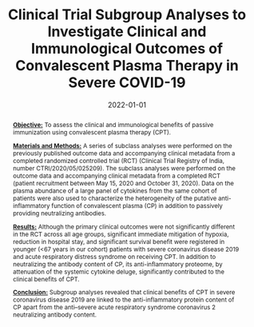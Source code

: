 ---
title: 'Clinical Trial Subgroup Analyses to Investigate Clinical and Immunological Outcomes of Convalescent Plasma Therapy in Severe COVID-19'
subtitle: ''
summary: ''
authors:
- Deblina Raychaudhuri
- Purbita Bandopadhyay
- Ranit D’Rozario
- Jafar Sarif
- Yogiraj Ray
- Shekhar Ranjan Paul
- Praveen Singh
- Kausik Chaudhuri
- Ritwik Bhaduri
- Rajesh Pandey
- et al.
tags: []
categories:
- journal-articles
publication: 'Mayo Clinic Proceedings: Innovations, Quality \& Outcomes'
doi: ''
date: '2022-01-01'
lastmod: 2022-01-01T00:00:00Z
featured: false
draft: false

# Featured image
# To use, add an image named `featured.jpg/png` to your page's folder.
# Focal points: Smart, Center, TopLeft, Top, TopRight, Left, Right, BottomLeft, Bottom, BottomRight.
image:
  caption: ''
  focal_point: 'Smart'
  preview_only: false

# Projects (optional).
# Associate this post with one or more of your projects.
# Simply enter your project's folder or file name without extension.
# E.g. `projects = ['internal-project']` references `content/project/deep-learning/index.md`.
# Otherwise, set `projects = []`.
projects: []
publication_types:
- 2
publishDate: '2022-01-01T00:00:00Z'
abstract: |
  **<ins>Objective:</ins>** To assess the clinical and immunological benefits of passive immunization using convalescent plasma therapy (CPT).

  **<ins>Materials and Methods:</ins>** A series of subclass analyses were performed on the previously published outcome data and accompanying clinical metadata from a completed randomized controlled trial (RCT) (Clinical Trial Registry of India, number CTRI/2020/05/025209). The subclass analyses were performed on the outcome data and accompanying clinical metadata from a completed RCT (patient recruitment between May 15, 2020 and October 31, 2020). Data on the plasma abundance of a large panel of cytokines from the same cohort of patients were also used to characterize the heterogeneity of the putative anti-inflammatory function of convalescent plasma (CP) in addition to passively providing neutralizing antibodies.

  **<ins>Results:</ins>** Although the primary clinical outcomes were not significantly different in the RCT across all age groups, significant immediate mitigation of hypoxia, reduction in hospital stay, and significant survival benefit were registered in younger (<67 years in our cohort) patients with severe coronavirus disease 2019 and acute respiratory distress syndrome on receiving CPT. In addition to neutralizing the antibody content of CP, its anti-inflammatory proteome, by attenuation of the systemic cytokine deluge, significantly contributed to the clinical benefits of CPT.

  **<ins>Conclusion:</ins>** Subgroup analyses revealed that clinical benefits of CPT in severe coronavirus disease 2019 are linked to the anti-inflammatory protein content of CP apart from the anti–severe acute respiratory syndrome coronavirus 2 neutralizing antibody content.
links:
  - name: Open Access PDF
    url: ''
---